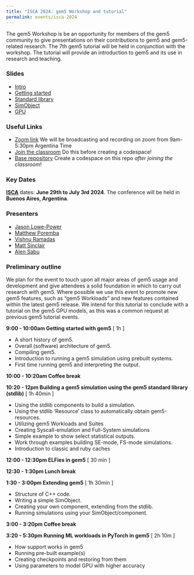 ```yaml
---
title: "ISCA 2024: gem5 Workshop and tutorial"
permalink: events/isca-2024
---
```


The gem5 Workshop is be an opportunity for members of the gem5 community to give presentations on their contributions to gem5 and gem5-related research.
The 7th gem5 tutorial will be held in conjunction with the workshop.
The tutorial will provide an introduction to gem5 and its use in research and teaching.

### Slides
- [Intro](/assets/files/isca2024-tutorial/01-intro.pdf)
- [Getting started](/assets/files/isca2024-tutorial/02-getting-started.pdf)
- [Standard library](/assets/files/isca2024-tutorial/03-standard-library.pdf)
- [SimObject](/assets/files/isca2024-tutorial/04-sim-object.pdf)
- [GPU](/assets/files/isca2024-tutorial/05-gpu.pdf)

### Useful Links

- [Zoom link](https://ucdavis.zoom.us/j/94906889570?pwd=n5nscve8Ppsf5IXXJhrj3nP1RpzV6J.1) We will be broadcasting and recording on zoom from 9am-5:30pm Argentina Time
- [Join the classroom](https://classroom.github.com/a/JF8G9CYc) Do this before creating a codespace!
- [Base repository](https://github.com/gem5-ISCA24-tutorial/gem5-bootcamp-env) Create a codespace on this repo *after joining the classroom*!

### Key Dates

**[ISCA](https://iscaconf.org/isca2024/)** dates: **June 29th to July 3rd 2024**. The conference will be held in **Buenos Aires, Argentina**.

### Presenters

* [Jason Lowe-Power](https://cs.ucdavis.edu/directory/jason-lowe-power)
* [Matthew Poremba](https://scholar.google.com/citations?user=4_07_e0AAAAJ&hl=en)
* [Vishnu Ramadas](https://pages.cs.wisc.edu/~ramadas/)
* [Matt Sinclair](https://pages.cs.wisc.edu/~sinclair/)
* [Alen Sabu](https://alenks.github.io/)

### Preliminary outline

We plan for the event to touch upon all major areas of gem5 usage and development and give attendees a solid
foundation in which to carry out research with gem5. Where possible we use this event to promote new gem5 features,
such as “gem5 Workloads” and new features contained within the latest gem5 release. We intend for this tutorial to
conclude with a tutorial on the gem5 GPU models, as this was a common request at previous gem5 tutorial events.

**9:00 - 10:00am Getting started with gem5** [ 1h ]

- A short history of gem5.
- Overall (software) architecture of gem5.
- Compiling gem5.
- Introduction to running a gem5 simulation using prebuilt systems.
- First time running gem5 and interpreting the output.

**10:00 - 10:20am Coffee break**

**10:20 - 12pm Building a gem5 simulation using the gem5 standard library (stdlib)** [ 1h 40min ]
- Using the stdlib components to build a simulation.
- Using the stdlib ‘Resource’ class to automatically obtain gem5-resources.
- Utilizing gem5 Workloads and Suites
- Creating Syscall-emulation and Full-System simulations
- Simple example to show select statistical outputs.
- Work through examples building SE-mode, FS-mode simulations.
- Introduction to classic and ruby caches

**12:00 - 12:30pm ELFies in gem5** [ 30 min ]

**12:30 - 1:30pm Lunch break**

**1:30 - 3:00pm Extending gem5** [ 1h 30min ]

- Structure of C++ code.
- Writing a simple SimObject.
- Creating your own component, extending from the stdlib.
- Running simulations using your SimObject/component.

**3:00 - 3:20pm Coffee break**

**3:20 - 5:30pm Running ML workloads in PyTorch in gem5** [ 2h 10m ]

- How support works in gem5
- Running pre-built example(s)
- Creating checkpoints and restoring from them
- Using parameters to model GPU with higher accuracy
